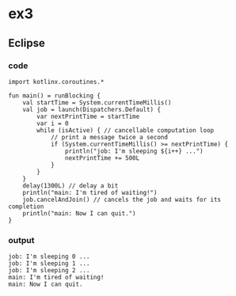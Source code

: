 # ex3
## Eclipse
### code
    import kotlinx.coroutines.*
    
    fun main() = runBlocking {
        val startTime = System.currentTimeMillis()
        val job = launch(Dispatchers.Default) {
            var nextPrintTime = startTime
            var i = 0
            while (isActive) { // cancellable computation loop
                // print a message twice a second
                if (System.currentTimeMillis() >= nextPrintTime) {
                    println("job: I'm sleeping ${i++} ...")
                    nextPrintTime += 500L
                }
            }
        }
        delay(1300L) // delay a bit
        println("main: I'm tired of waiting!")
        job.cancelAndJoin() // cancels the job and waits for its completion
        println("main: Now I can quit.")    
    }
### output
    job: I'm sleeping 0 ...
    job: I'm sleeping 1 ...
    job: I'm sleeping 2 ...
    main: I'm tired of waiting!
    main: Now I can quit.
